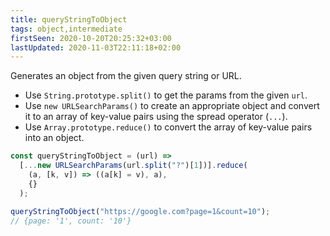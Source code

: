 ```yaml
---
title: queryStringToObject
tags: object,intermediate
firstSeen: 2020-10-20T20:25:32+03:00
lastUpdated: 2020-11-03T22:11:18+02:00
---
```


Generates an object from the given query string or URL.

- Use `String.prototype.split()` to get the params from the given `url`.
- Use `new URLSearchParams()` to create an appropriate object and convert it to an array of key-value pairs using the spread operator (`...`).
- Use `Array.prototype.reduce()` to convert the array of key-value pairs into an object.

```js
const queryStringToObject = (url) =>
  [...new URLSearchParams(url.split("?")[1])].reduce(
    (a, [k, v]) => ((a[k] = v), a),
    {}
  );
```

```js
queryStringToObject("https://google.com?page=1&count=10");
// {page: '1', count: '10'}
```
